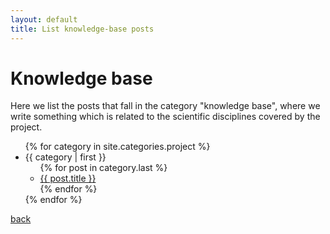 ```yaml
---
layout: default
title: List knowledge-base posts
---
```


# Knowledge base

Here we list the posts that fall in the category "knowledge base", where we write something which is related to 
the scientific disciplines covered by the project.

<ul>
{% for category in site.categories.project %}
  <li><a name="{{ category | first }}">{{ category | first }}</a>
    <ul>
    {% for post in category.last %}
      <li><a href="{{ post.url }}">{{ post.title }}</a></li>
    {% endfor %}
    </ul>
  </li>
{% endfor %}
</ul>

[back](./)

